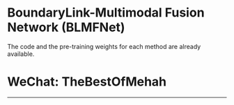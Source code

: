 # BoundaryLink-Multimodal Fusion Network (BLMFNet)

The code and the pre-training weights for each method are already available. 

# **WeChat: TheBestOfMehah**


___________


